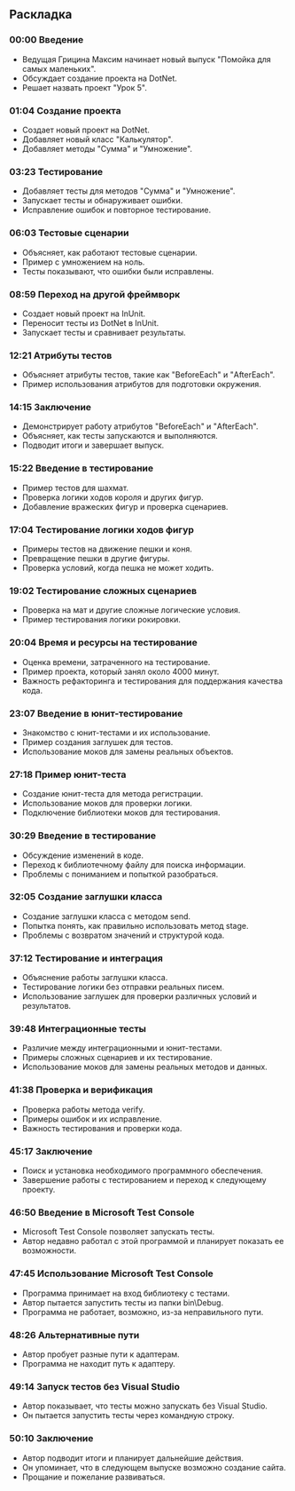 ﻿## Раскладка

### 00:00 Введение
- Ведущая Грицина Максим начинает новый выпуск "Помойка для самых маленьких".
- Обсуждает создание проекта на DotNet.
- Решает назвать проект "Урок 5".

### 01:04 Создание проекта
- Создает новый проект на DotNet.
- Добавляет новый класс "Калькулятор".
- Добавляет методы "Сумма" и "Умножение".

### 03:23 Тестирование
- Добавляет тесты для методов "Сумма" и "Умножение".
- Запускает тесты и обнаруживает ошибки.
- Исправление ошибок и повторное тестирование.

### 06:03 Тестовые сценарии
- Объясняет, как работают тестовые сценарии.
- Пример с умножением на ноль.
- Тесты показывают, что ошибки были исправлены.

### 08:59 Переход на другой фреймворк
- Создает новый проект на InUnit.
- Переносит тесты из DotNet в InUnit.
- Запускает тесты и сравнивает результаты.

### 12:21 Атрибуты тестов
- Объясняет атрибуты тестов, такие как "BeforeEach" и "AfterEach".
- Пример использования атрибутов для подготовки окружения.

### 14:15 Заключение
- Демонстрирует работу атрибутов "BeforeEach" и "AfterEach".
- Объясняет, как тесты запускаются и выполняются.
- Подводит итоги и завершает выпуск.

### 15:22 Введение в тестирование
- Пример тестов для шахмат.
- Проверка логики ходов короля и других фигур.
- Добавление вражеских фигур и проверка сценариев.

### 17:04 Тестирование логики ходов фигур
- Примеры тестов на движение пешки и коня.
- Превращение пешки в другие фигуры.
- Проверка условий, когда пешка не может ходить.

### 19:02 Тестирование сложных сценариев
- Проверка на мат и другие сложные логические условия.
- Пример тестирования логики рокировки.

### 20:04 Время и ресурсы на тестирование
- Оценка времени, затраченного на тестирование.
- Пример проекта, который занял около 4000 минут.
- Важность рефакторинга и тестирования для поддержания качества кода.

### 23:07 Введение в юнит-тестирование
- Знакомство с юнит-тестами и их использование.
- Пример создания заглушек для тестов.
- Использование моков для замены реальных объектов.

### 27:18 Пример юнит-теста
- Создание юнит-теста для метода регистрации.
- Использование моков для проверки логики.
- Подключение библиотеки моков для тестирования.

### 30:29 Введение в тестирование
- Обсуждение изменений в коде.
- Переход к библиотечному файлу для поиска информации.
- Проблемы с пониманием и попыткой разобраться.

### 32:05 Создание заглушки класса
- Создание заглушки класса с методом send.
- Попытка понять, как правильно использовать метод stage.
- Проблемы с возвратом значений и структурой кода.

### 37:12 Тестирование и интеграция
- Объяснение работы заглушки класса.
- Тестирование логики без отправки реальных писем.
- Использование заглушек для проверки различных условий и результатов.

### 39:48 Интеграционные тесты
- Различие между интеграционными и юнит-тестами.
- Примеры сложных сценариев и их тестирование.
- Использование моков для замены реальных методов и данных.

### 41:38 Проверка и верификация
- Проверка работы метода verify.
- Примеры ошибок и их исправление.
- Важность тестирования и проверки кода.

### 45:17 Заключение
- Поиск и установка необходимого программного обеспечения.
- Завершение работы с тестированием и переход к следующему проекту.

### 46:50 Введение в Microsoft Test Console
- Microsoft Test Console позволяет запускать тесты.
- Автор недавно работал с этой программой и планирует показать ее возможности.

### 47:45 Использование Microsoft Test Console
- Программа принимает на вход библиотеку с тестами.
- Автор пытается запустить тесты из папки bin\Debug.
- Программа не работает, возможно, из-за неправильного пути.

### 48:26 Альтернативные пути
- Автор пробует разные пути к адаптерам.
- Программа не находит путь к адаптеру.

### 49:14 Запуск тестов без Visual Studio
- Автор показывает, что тесты можно запускать без Visual Studio.
- Он пытается запустить тесты через командную строку.

### 50:10 Заключение
- Автор подводит итоги и планирует дальнейшие действия.
- Он упоминает, что в следующем выпуске возможно создание сайта.
- Прощание и пожелание развиваться.
